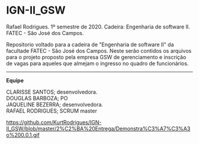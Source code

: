 # IGN-II_GSW

Rafael Rodrigues. 1º semestre de 2020. Cadeira: Engenharia de software II. FATEC - São José dos Campos. 

Repositorio voltado para a cadeira de "Engenharia de software II" da facultade FATEC - São José dos Campos. 
Neste serão contidos os arquivos para o projeto proposto pela empresa GSW de gerenciamento e inscrição de vagas
para aqueles que almejam o ingresso no quadro de funcionários. 

------------------------------------------------------------------------------------------------------------------------
**Equipe** 

CLARISSE SANTOS; desenvolvedora.          
DOUGLAS BARBOZA; PO                      
JAQUELINE BEZERRA; desenvolvedora.       
RAFAEL RODRIGUES; SCRUM master   

https://github.com/KurtRodrigues/IGN-II_GSW/blob/master/2%C2%BA%20Entrega/Demonstra%C3%A7%C3%A3o%200.0.1.gif
